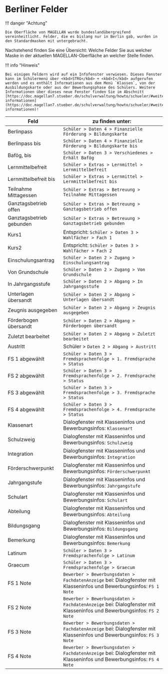 # Berliner Felder

!!! danger "Achtung"

    Die Oberfläche von MAGELLAN wurde bundeslandübergreifend vereinheitlicht. Felder, die es bislang nur in Berlin gab, wurden in den Standardmasken mit untergebracht.

Nachstehend finden Sie eine Übersicht: Welche Felder Sie aus welcher Maske in der aktuellen MAGELLAN-Oberfläche an welcher Stelle finden.

!!! info "Hinweis"

    Bei einigen Feldern wird auf ein Infofenster verwiesen. Dieses Fenster kann im Schülermenü über <kbd>STRG</kbd> + <kbd>I</kbd> aufgerufen werden und es enthält Informationen aus dem Menü `Klassen`, von der Ausbildungskarte oder aus der Bewerbungsphase des Schülers. Weitere Informationen über dieses neue Fenster finden Sie im Abschnitt [https://doc.magellan7.stueber.de/schulverwaltung/howto/schueler/#weitere-informationen](https://doc.magellan7.stueber.de/schulverwaltung/howto/schueler/#weitere-informationen)!

Feld| zu finden unter:
--|--
Berlinpass| `Schüler > Daten 4 > Finanzielle Förderung > Bildungskarte`
Berlinpass bis|`Schüler > Daten 4 > Finanzielle Förderung > Bildungskarte bis`
Bafög, bis| `Schüler > Daten 3 > Verschiedenes > Erhält Bafög`
Lernmittelbefreit| `Schüler > Extras > Lernmittel > Lernmittelbefreit`
Lernmittelbefreit bis|`Schüler > Extras > Lernmittel > Lernmittelbefreit bis`
Teilnahme Mittagessen|`Schüler > Extras > Betreuung > Teilnahme Mittagessen`
Ganztagsbetrieb offen|`Schüler > Extras > Betreuung > Ganztagsbetrieb offen`
Ganztagsbetrieb gebunden|`Schüler > Extras > Betreuung > Ganztagsbetrieb gebunden`
Kurs1|Entspricht: `Schüler > Daten 3 > Wahlfächer > Fach 1`
Kurs2|Entspricht: `Schüler > Daten 3 > Wahlfächer > Fach 2`
Einschulungsantrag|`Schüler > Daten 2 > Zugang > Einschulungsantrag`
Von Grundschule|`Schüler > Daten 2 > Zugang > Von Grundschule`
In Jahrgangsstufe|`Schüler > Daten 2 > Abgang > In Jahrgangsstufe`
Unterlagen übersandt|`Schüler > Daten 2 > Abgang > Unterlagen übersandt`
Zeugnis ausgegeben|`Schüler > Daten 2 > Abgang > Zeugnis ausgegeben`
Förderbogen übersandt|`Schüler > Daten 2 > Abgang > Förderbogen übersandt`
Zuletzt bearbeitet|`Schüler > Daten 2 > Abgang > Zuletzt bearbeitet`
Austritt|Schüler > `Daten 2 > Abgang > Austritt`
FS 1 abgewählt|`Schüler > Daten 3 > Fremdsprachenfolge > 1. Fremdsprache > Status`
FS 2 abgewählt|`Schüler > Daten 3 > Fremdsprachenfolge > 2. Fremdsprache > Status`
FS 3 abgewählt|`Schüler > Daten 3 > Fremdsprachenfolge > 3. Fremdsprache > Status`
FS 4 abgewählt|`Schüler > Daten 3 > Fremdsprachenfolge > 4. Fremdsprache > Status`
Klassenart|Dialogfenster mit Klasseninfos und Bewerbungsinfos: `Klassenart`
Schulzweig|Dialogfenster mit Klasseninfos und Bewerbungsinfos: `Schulzweig`
Integration|Dialogfenster mit Klasseninfos und Bewerbungsinfos: `Integration`
Förderschwerpunkt|Dialogfenster mit Klasseninfos und Bewerbungsinfos: `Förderschwerpunkt`
Jahrgangstufe|Dialogfenster mit Klasseninfos und Bewerbungsinfos: `Jahrgangstufe`
Schulart|Dialogfenster mit Klasseninfos und Bewerbungsinfos: `Schulart`
Abteilung| Dialogfenster mit Klasseninfos und Bewerbungsinfos: `Abteilung`
Bildungsgang|Dialogfenster mit Klasseninfos und Bewerbungsinfos: `Bildungsgang`
Bemerkung|Dialogfenster mit Klasseninfos und Bewerbungsinfos: `Bemerkung`
Latinum|`Schüler > Daten 3 > Fremdsprachenfolge > Latinum`
Graecum|`Schüler > Daten 3 > Fremdsprachenfolge > Graecum`
FS 1 Note|`Bewerber > Bewerbungsdaten > FachdatenAnzeige` bei: Dialogfenster mit Klasseninfos und Bewerbungsinfos: `FS 1 Note`
FS 2 Note|`Bewerber > Bewerbungsdaten > FachdatenAnzeige` bei: Dialogfenster mit Klasseninfos und Bewerbungsinfos: `FS 2 Note`
FS 3 Note|`Bewerber > Bewerbungsdaten > FachdatenAnzeige` bei: Dialogfenster mit Klasseninfos und Bewerbungsinfos: `FS 3 Note`
FS 4 Note|`Bewerber > Bewerbungsdaten > FachdatenAnzeige` bei: Dialogfenster mit Klasseninfos und Bewerbungsinfos: `FS 4 Note`
